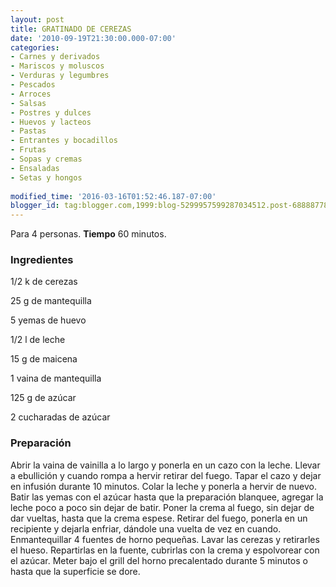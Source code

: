 ```yaml
---
layout: post
title: GRATINADO DE CEREZAS
date: '2010-09-19T21:30:00.000-07:00'
categories:
- Carnes y derivados
- Mariscos y moluscos
- Verduras y legumbres
- Pescados
- Arroces
- Salsas
- Postres y dulces
- Huevos y lacteos
- Pastas
- Entrantes y bocadillos
- Frutas
- Sopas y cremas
- Ensaladas
- Setas y hongos
 
modified_time: '2016-03-16T01:52:46.187-07:00'
blogger_id: tag:blogger.com,1999:blog-5299957599287034512.post-6888877824314526350
---
```


Para 4 personas.
<b>Tiempo</b> 60 minutos.

<h3>Ingredientes</h3>

1/2 k de cerezas

25 g de mantequilla

5 yemas de huevo

1/2 l de leche

15 g de maicena

1 vaina de mantequilla

125 g de azúcar

2 cucharadas de azúcar

<h3>Preparación</h3>

Abrir la vaina de vainilla a lo largo y ponerla en un cazo con la leche. Llevar a ebullición y cuando rompa a hervir retirar del fuego. Tapar el cazo y dejar en infusión durante 10 minutos. Colar la leche y ponerla a hervir de nuevo. Batir las yemas con el azúcar hasta que la preparación blanquee, agregar la leche poco a poco sin dejar de batir. Poner la crema al fuego, sin dejar de dar vueltas, hasta que la crema espese. Retirar del fuego, ponerla en un recipiente y dejarla enfriar, dándole una vuelta de vez en cuando. Enmantequillar 4 fuentes de horno pequeñas. Lavar las cerezas y retirarles el hueso. Repartirlas en la fuente, cubrirlas con la crema y espolvorear con el azúcar. Meter bajo el grill del horno precalentado durante 5 minutos o hasta que la superficie se dore.

